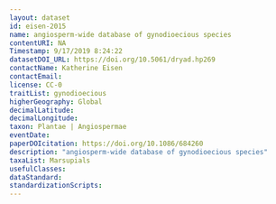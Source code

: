 ```yaml
---
layout: dataset
id: eisen-2015
name: angiosperm-wide database of gynodioecious species
contentURI: NA
Timestamp: 9/17/2019 8:24:22
datasetDOI_URL: https://doi.org/10.5061/dryad.hp269
contactName: Katherine Eisen
contactEmail:  
license: CC-0
traitList: gynodioecious
higherGeography: Global
decimalLatitude: 
decimalLongitude: 
taxon: Plantae | Angiospermae
eventDate: 
paperDOIcitation: https://doi.org/10.1086/684260
description: "angiosperm-wide database of gynodioecious species"
taxaList: Marsupials
usefulClasses:  
dataStandard:
standardizationScripts: 
---
```

